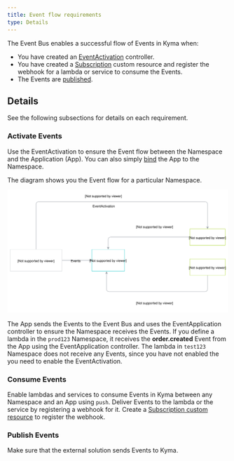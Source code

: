```yaml
---
title: Event flow requirements
type: Details
---
```


The Event Bus enables a successful flow of Events in Kyma when:

- You have created an [EventActivation](docs/components/event-bus#concepts) controller.
- You have created a [Subscription](/docs/components/event-bus#custom-resource-subscription)  custom resource and register the webhook for a lambda or service to consume the Events.
- The Events are [published](#details-event-flow-requirements-event-publishing).

## Details

See the following subsections for details on each requirement.

### Activate Events

Use the EventActivation to ensure the Event flow between the Namespace and the Application (App). You can also simply [bind](/docs/components/application-connector#getting-started-bind-an-application-to-a-namespace) the App to the Namespace.

The diagram shows you the Event flow for a particular Namespace.

![EventActivation.png](./assets/event-activation.svg)

The App sends the Events to the Event Bus and uses the EventApplication controller to ensure the Namespace receives the Events.  If you define a lambda in the `prod123` Namespace, it receives the **order.created** Event from the App using the EventApplication controller. The lambda in `test123` Namespace does not receive any Events, since you have not enabled the  you need to enable the EventActivation. 



### Consume Events

Enable lambdas and services to consume Events in Kyma between any Namespace and an App using `push`. Deliver Events to the lambda or the service by registering a webhook for it. Create a [Subscription custom resource](/docs/components/event-bus#custom-resource-subscription) to register the webhook.


### Publish Events

Make sure that the external solution sends Events to Kyma.
